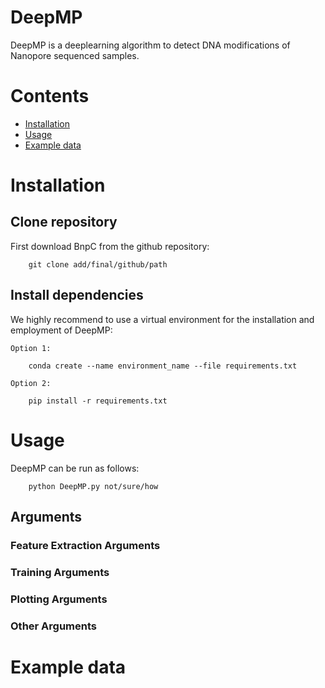 # DeepMP
DeepMP is a deeplearning algorithm to detect DNA modifications of Nanopore sequenced samples. 

# Contents
- [Installation](#Installation)
- [Usage](#Usage)
- [Example data](#Example-data)         

# Installation
## Clone repository
First download BnpC from the github repository:

        git clone add/final/github/path

## Install dependencies
We highly recommend to use a virtual environment for the installation and employment of DeepMP: 

`Option 1:`

        conda create --name environment_name --file requirements.txt

`Option 2:` 

        pip install -r requirements.txt

# Usage
DeepMP can be run as follows: 

```
    python DeepMP.py not/sure/how
```

## Arguments
### Feature Extraction Arguments
### Training Arguments
### Plotting Arguments
### Other Arguments

# Example data
